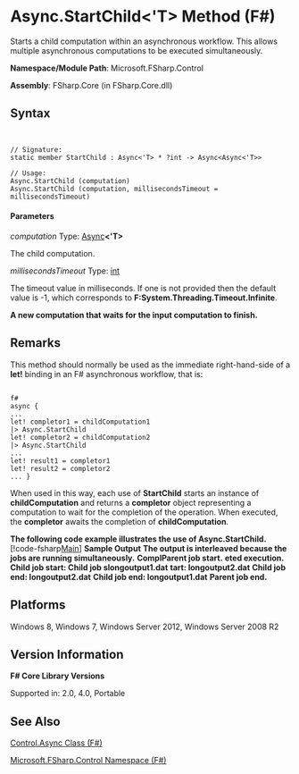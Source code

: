 # Async.StartChild<'T> Method (F#)

Starts a child computation within an asynchronous workflow. This allows multiple asynchronous computations to be executed simultaneously.

**Namespace/Module Path**: Microsoft.FSharp.Control

**Assembly**: FSharp.Core (in FSharp.Core.dll)


## Syntax


```


// Signature:
static member StartChild : Async<'T> * ?int -> Async<Async<'T>>

// Usage:
Async.StartChild (computation)
Async.StartChild (computation, millisecondsTimeout = millisecondsTimeout)

```



#### Parameters
*computation*
Type: [Async](http://msdn.microsoft.com/en-us/library/e0b28ea2-dea5-4021-b2b9-d7d4761babde)**&lt;'T&gt;**


The child computation.


*millisecondsTimeout*
Type: [int](http://msdn.microsoft.com/en-us/library/025d5455-3622-4ea5-9573-3ecbd4ee1375)


The timeout value in milliseconds. If one is not provided then the default value is -1, which corresponds to **F:System.Threading.Timeout.Infinite**.



**A new computation that waits for the input computation to finish.**
## Remarks
This method should normally be used as the immediate right-hand-side of a **let!** binding in an F# asynchronous workflow, that is:



```

f#
async { 
...
let! completor1 = childComputation1
|> Async.StartChild
let! completor2 = childComputation2
|> Async.StartChild
... 
let! result1 = completor1
let! result2 = completor2
... }

```


When used in this way, each use of **StartChild** starts an instance of **childComputation** and returns a **completor** object representing a computation to wait for the completion of the operation. When executed, the **completor** awaits the completion of **childComputation**.

**The following code example illustrates the use of Async.StartChild.**
[!code-fsharp[Main](snippets/fsasyncapis/snippet4.fs)]
**Sample Output**
**The output is interleaved because the jobs are running simultaneously.**
**ComplParent job start.**
**eted execution.**
**Child job start: Child job slongoutput1.dat**
**tart: longoutput2.dat**
**Child job end: longoutput2.dat**
**Child job end: longoutput1.dat**
**Parent job end.**
## Platforms
Windows 8, Windows 7, Windows Server 2012, Windows Server 2008 R2


## Version Information
**F# Core Library Versions**

Supported in: 2.0, 4.0, Portable




## See Also
[Control.Async Class &#40;F&#35;&#41;](Control.Async-Class-%5BFSharp%5D.md)

[Microsoft.FSharp.Control Namespace &#40;F&#35;&#41;](Microsoft.FSharp.Control-Namespace-%5BFSharp%5D.md)

